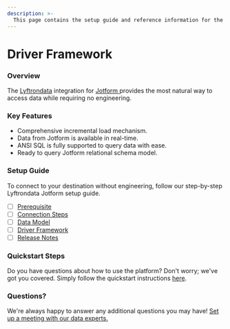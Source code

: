 ```yaml
---
description: >-
  This page contains the setup guide and reference information for the Jotform source connector.
---
```


# Driver Framework

### Overview

The [Lyftrondata](https://www.lyftrondata.com/) integration for [Jotform](https://www.lyftrondata.com/integration/jotform/)[ ](https://www.lyftrondata.com/integration/jotform/)provides the most natural way to access data while requiring no engineering.

### Key Features

* Comprehensive incremental load mechanism.
* Data from Jotform is available in real-time.&#x20;
* ANSI SQL is fully supported to query data with ease.
* Ready to query Jotform relational schema model.

### Setup Guide

To connect to your destination without engineering, follow our step-by-step Lyftrondata Jotform setup guide.

* [ ] [Prerequisite](../../business-analytics/jotform/prerequisite.md)
* [ ] [Connection Steps](../../business-analytics/jotform/connection-steps.md)
* [ ] [Data Model](../../business-analytics/jotform/data-model/)
* [ ] [Driver Framework](../../business-analytics/jotform/driver-framework/)
* [ ] [Release Notes](../../business-analytics/jotform/release-notes.md)

### Quickstart Steps

Do you have questions about how to use the platform? Don't worry; we've got you covered. Simply follow the quickstart instructions [here](../../../quickstart-steps.md).

### Questions? <a href="#questions" id="questions"></a>

We're always happy to answer any additional questions you may have! [Set up a meeting with our data experts.](https://www.lyftrondata.com/book-a-meeting/)


